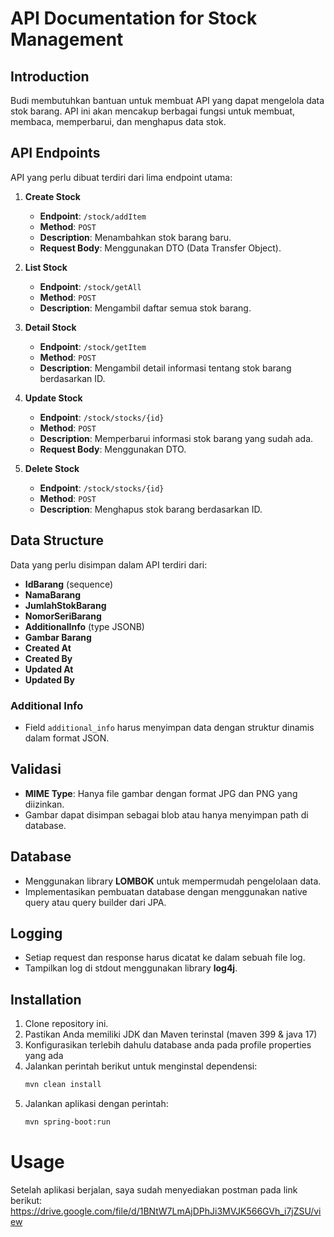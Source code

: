 # API Documentation for Stock Management

## Introduction

Budi membutuhkan bantuan untuk membuat API yang dapat mengelola data stok barang. API ini akan mencakup berbagai fungsi untuk membuat, membaca, memperbarui, dan menghapus data stok.

## API Endpoints

API yang perlu dibuat terdiri dari lima endpoint utama:

1. **Create Stock**
   - **Endpoint**: `/stock/addItem`
   - **Method**: `POST`
   - **Description**: Menambahkan stok barang baru.
   - **Request Body**: Menggunakan DTO (Data Transfer Object).

2. **List Stock**
   - **Endpoint**: `/stock/getAll`
   - **Method**: `POST`
   - **Description**: Mengambil daftar semua stok barang.

3. **Detail Stock**
   - **Endpoint**: `/stock/getItem`
   - **Method**: `POST`
   - **Description**: Mengambil detail informasi tentang stok barang berdasarkan ID.

4. **Update Stock**
   - **Endpoint**: `/stock/stocks/{id}`
   - **Method**: `POST`
   - **Description**: Memperbarui informasi stok barang yang sudah ada.
   - **Request Body**: Menggunakan DTO.

5. **Delete Stock**
   - **Endpoint**: `/stock/stocks/{id}`
   - **Method**: `POST`
   - **Description**: Menghapus stok barang berdasarkan ID.

## Data Structure

Data yang perlu disimpan dalam API terdiri dari:

- **IdBarang** (sequence)
- **NamaBarang**
- **JumlahStokBarang**
- **NomorSeriBarang**
- **AdditionalInfo** (type JSONB)
- **Gambar Barang**
- **Created At**
- **Created By**
- **Updated At**
- **Updated By**

### Additional Info

- Field `additional_info` harus menyimpan data dengan struktur dinamis dalam format JSON.

## Validasi

- **MIME Type**: Hanya file gambar dengan format JPG dan PNG yang diizinkan.
- Gambar dapat disimpan sebagai blob atau hanya menyimpan path di database.

## Database

- Menggunakan library **LOMBOK** untuk mempermudah pengelolaan data.
- Implementasikan pembuatan database dengan menggunakan native query atau query builder dari JPA.

## Logging

- Setiap request dan response harus dicatat ke dalam sebuah file log.
- Tampilkan log di stdout menggunakan library **log4j**.

## Installation

1. Clone repository ini.
2. Pastikan Anda memiliki JDK dan Maven terinstal (maven 399 & java 17)
3. Konfigurasikan terlebih dahulu database anda pada profile properties yang ada
4. Jalankan perintah berikut untuk menginstal dependensi:
   ```bash
   mvn clean install
   ```
5. Jalankan aplikasi dengan perintah:
    ```bash
   mvn spring-boot:run
   ```
# Usage
Setelah aplikasi berjalan, saya sudah menyediakan postman pada link berikut:
https://drive.google.com/file/d/1BNtW7LmAjDPhJi3MVJK566GVh_i7jZSU/view
